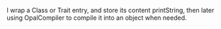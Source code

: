 I wrap a Class or Trait entry, and store its content printString, then later using OpalCompiler to compile it into an object when needed.